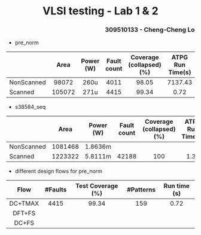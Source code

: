 <h1 align=center> VLSI testing - Lab 1 & 2 </h1>

<h3 align="right"> 309510133 - Cheng-Cheng Lo </h3>

* pre_norm

|            |  Area  | Power (W) | Fault count | Coverage (collapsed) (%) | ATPG Run Time(s) | Pattern |
| ---------- | :----: | :-------: | :---------: | :----------------------: | :--------------: | :-----: |
| NonScanned | 98072  |   260u    |    4011     |          98.05           |     7137.43      |   279   |
| Scanned    | 105072 |   271u    |    4415     |          99.34           |       0.72       |   159   |

* s38584_seq

|            |  Area   | Power (W) | Fault count | Coverage (collapsed) (%) | ATPG Run Time(s) | Pattern |
| ---------- | :-----: | :-------: | :---------: | :----------------------: | :--------------: | :-----: |
| NonScanned | 1081468 |  1.8636m  |             |                          |                  |         |
| Scanned    | 1223322 |  5.8111m  |    42188    |           100            |       1.32       |   136   |

* different design flows for pre_norm

|  Flow   | \#Faults | Test Coverage (%) | \#Patterns | Run time (s) |
| :-----: | :------: | :---------------: | :--------: | :----------: |
| DC+TMAX |   4415   |       99.34       |    159     |     0.72     |
| DFT+FS  |          |                   |            |              |
|  DC+FS  |          |                   |            |              |

